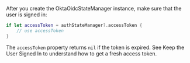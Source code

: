 After you create the OktaOidcStateManager instance, make sure that the user is signed in:

```swift
if let accessToken = authStateManager?.accessToken {
    // use accessToken
}
```

The `accessToken` property returns `nil` if the token is expired. See <GuideLink link="../stay-signed-in">Keep the User Signed In</GuideLink> to understand how to get a fresh access token.
